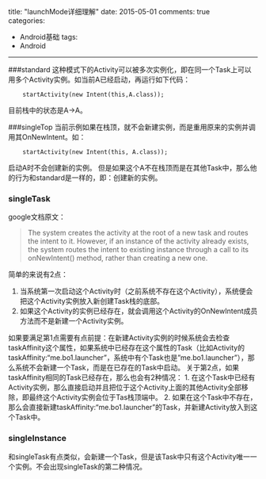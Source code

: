 title: "launchMode详细理解"
date: 2015-05-01
comments: true	
categories:
  - Android基础
tags:
  - Android
  
---
###standard
这种模式下的Activity可以被多次实例化，即在同一个Task上可以用多个Activity实例。如当前A已经启动，再运行如下代码：

		startActivity(new Intent(this,A.class));

目前栈中的状态是A->A。

<!--more-->

###singleTop
当前示例如果在栈顶，就不会新建实例，而是重用原来的实例并调用其OnNewIntent。如：

		startActivity(new Intent(this, A.class));

启动A时不会创建新的实例。
但是如果这个A不在栈顶而是在其他Task中，那么他的行为和standard是一样的，即：创建新的实例。

### singleTask
google文档原文：

> The system creates the activity at the root of a new task and routes the intent to it. However, if an instance of the activity already exists, the system routes the intent to existing instance through a call to its onNewIntent() method, rather than creating a new one.

简单的来说有2点：

1. 当系统第一次启动这个Activity时（之前系统不存在这个Activity），系统便会把这个Activity实例放入新创建Task栈的底部。
2. 如果这个Activity的实例已经存在，就会调用这个Activity的OnNewIntent成员方法而不是新建一个Activity实例。

如果要满足第1点需要有点前提：在新建Activity实例的时候系统会去检查taskAffinity这个属性，如果系统中已经存在这个属性的Task（比如Activity的taskAffinity:“me.bo1.launcher”，系统中有个Task也是”me.bo1.launcher”），那么系统不会新建一个Task，而是在已存在的Task中启动。
关于第2点，如果taskAffinity相同的Task已经存在，那么也会有2种情况：
	1. 在这个Task中已经有Activity实例，那么直接启动并且把位于这个Activity上面的其他Activity全部移除，即最终这个Activity实例会位于Tas栈顶端中。
	2. 如果在这个Task中不存在，那么会直接新建taskAffinity:“me.bo1.launcher”的Task，并新建Activity放入到这个Task中。

### singleInstance
和singleTask有点类似，会新建一个Task，但是该Task中只有这个Activity唯一一个实例。不会出现singleTask的第二种情况。

